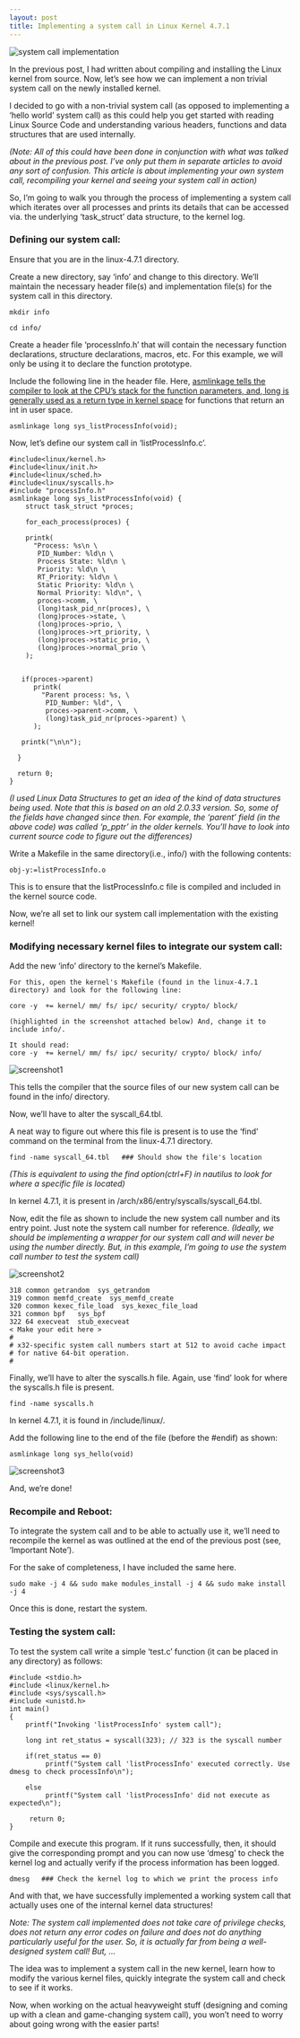 ```yaml
---
layout: post
title: Implementing a system call in Linux Kernel 4.7.1
---
```

![system call implementation](/images/bp2pic2.png)

In the previous post, I had written about compiling and installing the Linux kernel from source. Now, let’s see how we can implement a non trivial system call on the newly installed kernel.

I decided to go with a non-trivial system call (as opposed to implementing a ‘hello world’ system call) as this could help you get started with reading Linux Source Code and understanding various headers, functions and data structures that are used internally.

<i>(Note: All of this could have been done in conjunction with what was talked about in the previous post. I’ve only put them in separate articles to avoid any sort of confusion. This article is about implementing your own system call, recompiling your kernel and seeing your system call in action)</i>

So, I’m going to walk you through the process of implementing a system call which iterates over all processes and prints its details that can be accessed via. the underlying ‘task_struct’ data structure, to the kernel log.

### Defining our system call:
Ensure that you are in the linux-4.7.1 directory.

Create a new directory, say ‘info’ and change to this directory. We’ll maintain the necessary header file(s) and implementation file(s) for the system call in this directory.

```
mkdir info

cd info/ 
```

Create a header file ‘processInfo.h’ that will contain the necessary function declarations, structure declarations, macros, etc. For this example, we will only be using it to declare the function prototype.

Include the following line in the header file. Here, [asmlinkage tells the compiler to look at the CPU’s stack for the function parameters, and, long is generally used as a return type in kernel space](https://www.quora.com/Linux-Kernel-What-does-asmlinkage-mean-in-the-definition-of-system-calls) for functions that return an int in user space.

```
asmlinkage long sys_listProcessInfo(void);
```

Now, let’s define our system call in ‘listProcessInfo.c’.

```
#include<linux/kernel.h>
#include<linux/init.h>
#include<linux/sched.h>
#include<linux/syscalls.h>
#include "processInfo.h"
asmlinkage long sys_listProcessInfo(void) {
    struct task_struct *proces;
 
    for_each_process(proces) {
 
    printk(
      "Process: %s\n \
       PID_Number: %ld\n \
       Process State: %ld\n \
       Priority: %ld\n \
       RT_Priority: %ld\n \
       Static Priority: %ld\n \
       Normal Priority: %ld\n", \
       proces->comm, \
       (long)task_pid_nr(proces), \
       (long)proces->state, \
       (long)proces->prio, \
       (long)proces->rt_priority, \
       (long)proces->static_prio, \
       (long)proces->normal_prio \
    );
  
  
   if(proces->parent) 
      printk(
        "Parent process: %s, \
         PID_Number: %ld", \ 
         proces->parent->comm, \
         (long)task_pid_nr(proces->parent) \
      );
  
   printk("\n\n");
  
  }
  
  return 0;
}
```

<i>(I used Linux Data Structures to get an idea of the kind of data structures being used. Note that this is based on an old 2.0.33 version. So, some of the fields have changed since then. For example, the ‘parent’ field (in the above code) was called ‘p_pptr’ in the older kernels. You’ll have to look into current source code to figure out the differences)</i>

Write a Makefile in the same directory(i.e., info/) with the following contents:

```
obj-y:=listProcessInfo.o
```

This is to ensure that the listProcessInfo.c file is compiled and included in the kernel source code.

Now, we’re all set to link our system call implementation with the existing kernel!

### Modifying necessary kernel files to integrate our system call:
Add the new ‘info’ directory to the kernel’s Makefile.

```
For this, open the kernel's Makefile (found in the linux-4.7.1 directory) and look for the following line:

core -y  += kernel/ mm/ fs/ ipc/ security/ crypto/ block/ 

(highlighted in the screenshot attached below) And, change it to include info/. 

It should read:
core -y  += kernel/ mm/ fs/ ipc/ security/ crypto/ block/ info/
```

![screenshot1](/images/bp2pic1.png)

This tells the compiler that the source files of our new system call can be found in the info/ directory.

Now, we’ll have to alter the syscall_64.tbl.

A neat way to figure out where this file is present is to use the ‘find’ command on the terminal from the linux-4.7.1 directory.

```
find -name syscall_64.tbl   ### Should show the file's location
```

<i>(This is equivalent to using the find option(ctrl+F) in nautilus to look for where a specific file is located)</i>

In kernel 4.7.1, it is present in /arch/x86/entry/syscalls/syscall_64.tbl.

Now, edit the file as shown to include the new system call number and its entry point. Just note the system call number for reference. <i>(Ideally, we should be implementing a wrapper for our system call and will never be using the number directly. But, in this example, I’m going to use the system call number to test the system call)</i>

![screenshot2](/images/bp2pic2.png)

```
318 common getrandom  sys_getrandom
319 common memfd_create  sys_memfd_create
320 common kexec_file_load  sys_kexec_file_load
321 common bpf   sys_bpf
322 64 execveat  stub_execveat
< Make your edit here >
#
# x32-specific system call numbers start at 512 to avoid cache impact
# for native 64-bit operation.
#
```

Finally, we’ll have to alter the syscalls.h file. Again, use ‘find’ look for where the syscalls.h file is present.

```
find -name syscalls.h
```

In kernel 4.7.1, it is found in /include/linux/.

Add the following line to the end of the file (before the #endif) as shown:

```
asmlinkage long sys_hello(void)
```

![screenshot3](/images/bp2pic3.png)

And, we’re done!

### Recompile and Reboot:
To integrate the system call and to be able to actually use it, we’ll need to recompile the kernel as was outlined at the end of the previous post (see, ‘Important Note’).

For the sake of completeness, I have included the same here.

```
sudo make -j 4 && sudo make modules_install -j 4 && sudo make install -j 4
```

Once this is done, restart the system.

### Testing the system call:
To test the system call write a simple ‘test.c’ function (it can be placed in any directory) as follows:

```
#include <stdio.h>
#include <linux/kernel.h>
#include <sys/syscall.h>
#include <unistd.h>
int main()
{  
    printf("Invoking 'listProcessInfo' system call");
         
    long int ret_status = syscall(323); // 323 is the syscall number
         
    if(ret_status == 0) 
         printf("System call 'listProcessInfo' executed correctly. Use dmesg to check processInfo\n");
    
    else 
         printf("System call 'listProcessInfo' did not execute as expected\n");
          
     return 0;
}
```

Compile and execute this program. If it runs successfully, then, it should give the corresponding prompt and you can now use ‘dmesg’ to check the kernel log and actually verify if the process information has been logged.


```
dmesg   ### Check the kernel log to which we print the process info
```

And with that, we have successfully implemented a working system call that actually uses one of the internal kernel data structures!

<i>Note: The system call implemented does not take care of privilege checks, does not return any error codes on failure and does not do anything particularly useful for the user. So, it is actually far from being a well-designed system call! But, …</i>

The idea was to implement a system call in the new kernel, learn how to modify the various kernel files, quickly integrate the system call and check to see if it works.

Now, when working on the actual heavyweight stuff (designing and coming up with a clean and game-changing system call), you won’t need to worry about going wrong with the easier parts!